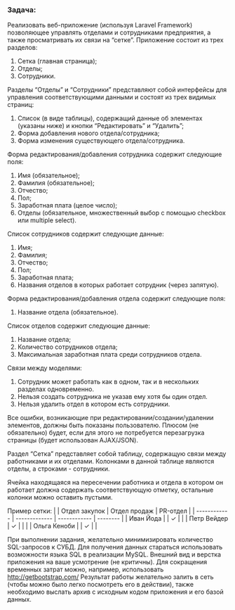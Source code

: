 ### Задача:

Реализовать веб-приложение (используя Laravel Framework) позволяющее управлять
отделами и сотрудниками предприятия, а также просматривать их связи на “сетке”.
Приложение состоит из трех разделов:

1. Сетка (главная страница);
2. Отделы;
3. Сотрудники.

Разделы “Отделы” и “Сотрудники” представляют собой интерфейсы для управления
соответствующими данными и состоят из трех видимых страниц:

1. Список (в виде таблицы), содержащий данные об элементах (указаны ниже) и
кнопки “Редактировать” и “Удалить”;
2. Форма добавления нового отдела/сотрудника;
3. Форма изменения существующего отдела/сотрудника.

Форма редактирования/добавления сотрудника содержит следующие поля:
1. Имя (обязательное);
2. Фамилия (обязательное);
3. Отчество;
4. Пол;
5. Заработная плата (целое число);
6. Отделы (обязательное, множественный выбор с помощью checkbox или multiple
select).

Список сотрудников содержит следующие данные:
1. Имя;
2. Фамилия;
3. Отчество;
4. Пол;
5. Заработная плата;
6. Названия отделов в которых работает сотрудник (через запятую).

Форма редактирования/добавления отдела содержит следующие поля:
1. Название отдела (обязательное).

Список отделов содержит следующие данные:
1. Название отдела;
2. Количество сотрудников отдела;
3. Максимальная заработная плата среди сотрудников отдела.

Связи между моделями:
1. Сотрудник может работать как в одном, так и в нескольких разделах одновременно.
2. Нельзя создать сотрудника не указав ему хотя бы один отдел.
3. Нельзя удалить отдел в котором есть сотрудники.

Все ошибки, возникающие при редактировании/создании/удалении элементов,
должны быть показаны пользователю. Плюсом (не обязательно) будет, если для этого не потребуется перезагрузка страницы (будет использован AJAX/JSON).

Раздел “Сетка” представляет собой таблицу, содержащую связи между работниками и
их отделами. Колонками в данной таблице являются отделы, а строками - сотрудники.

Ячейка находящаяся на пересечении работника и отдела в котором он работает должна содержать соответствующую отметку, остальные колонки можно оставить пустыми.

Пример сетки:
|              | Отдел закупок | Отдел продаж | PR-отдел |
| ------------ | ------------- | ------------ | -------- |
| Иван Йода    |               | ✓            |          |
| Петр Вейдер  | ✓             |              |          |
| Ольга Кеноби |               | ✓            |          |

При выполнении задания, желательно минимизировать количество SQL-запросов к
СУБД. Для получения данных стараться использовать возможности языка SQL в
реализации MySQL. 
Внешний вид и верстка приложения на ваше усмотрение (не критичны).
Для сокращения временных затрат можно, например, использовать http://getbootstrap.com/
Результат работы желательно залить в сеть (чтобы можно было легко посмотреть его в
действии), также необходимо выслать архив с исходным кодом приложения и его базой данных.